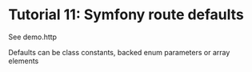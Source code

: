 # Tutorial 11: Symfony route defaults

See demo.http

Defaults can be class constants, backed enum parameters or array elements
